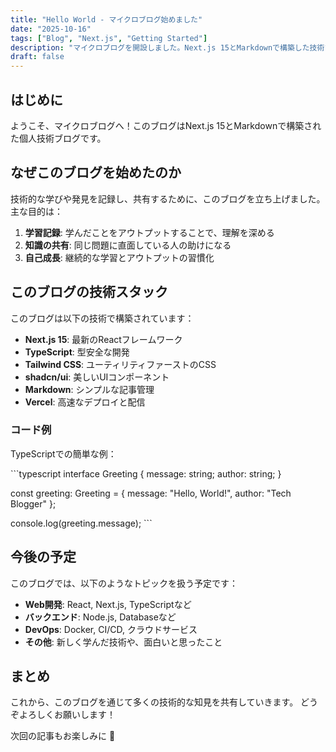 ```yaml
---
title: "Hello World - マイクロブログ始めました"
date: "2025-10-16"
tags: ["Blog", "Next.js", "Getting Started"]
description: "マイクロブログを開設しました。Next.js 15とMarkdownで構築した技術ブログの紹介です。"
draft: false
---
```


## はじめに

ようこそ、マイクロブログへ！このブログはNext.js 15とMarkdownで構築された個人技術ブログです。

## なぜこのブログを始めたのか

技術的な学びや発見を記録し、共有するために、このブログを立ち上げました。主な目的は：

1. **学習記録**: 学んだことをアウトプットすることで、理解を深める
2. **知識の共有**: 同じ問題に直面している人の助けになる
3. **自己成長**: 継続的な学習とアウトプットの習慣化

## このブログの技術スタック

このブログは以下の技術で構築されています：

- **Next.js 15**: 最新のReactフレームワーク
- **TypeScript**: 型安全な開発
- **Tailwind CSS**: ユーティリティファーストのCSS
- **shadcn/ui**: 美しいUIコンポーネント
- **Markdown**: シンプルな記事管理
- **Vercel**: 高速なデプロイと配信

### コード例

TypeScriptでの簡単な例：

\`\`\`typescript
interface Greeting {
  message: string;
  author: string;
}

const greeting: Greeting = {
  message: "Hello, World!",
  author: "Tech Blogger"
};

console.log(greeting.message);
\`\`\`

## 今後の予定

このブログでは、以下のようなトピックを扱う予定です：

- **Web開発**: React, Next.js, TypeScriptなど
- **バックエンド**: Node.js, Databaseなど
- **DevOps**: Docker, CI/CD, クラウドサービス
- **その他**: 新しく学んだ技術や、面白いと思ったこと

## まとめ

これから、このブログを通じて多くの技術的な知見を共有していきます。
どうぞよろしくお願いします！

次回の記事もお楽しみに 🚀
